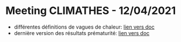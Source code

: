 # Meeting CLIMATHES - 12/04/2021

* différentes définitions de vagues de chaleur: [lien vers doc](docs/heatwave_definition.html)
* dernière version des résultats prématurité: [lien vers doc](docs/main_results_2021-03-26.html)



